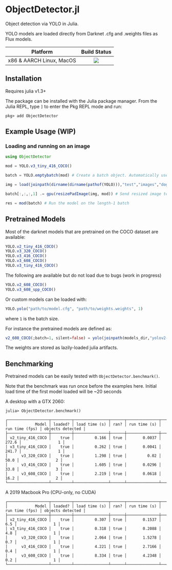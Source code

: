 # ObjectDetector.jl

Object detection via YOLO in Julia.

YOLO models are loaded directly from Darknet .cfg and .weights files as Flux models.


| **Platform**                                                               | **Build Status**                                                                                |
|:-------------------------------------------------------------------------------:|:-----------------------------------------------------------------------------------------------:|
| x86 & AARCH Linux, MacOS | [![][travis-img]][travis-url] |


## Installation

Requires julia v1.3+

The package can be installed with the Julia package manager.
From the Julia REPL, type `]` to enter the Pkg REPL mode and run:

```
pkg> add ObjectDetector
```


## Example Usage (WIP)

### Loading and running on an image
```julia
using ObjectDetector

mod = YOLO.v3_tiny_416_COCO()

batch = YOLO.emptybatch(mod) # Create a batch object. Automatically uses the GPU if available

img = load(joinpath(dirname(dirname(pathof(YOLO))),"test","images","dog-cycle-car.png"))

batch[:,:,:,1] .= gpu(resizePadImage(img, mod)) # Send resized image to the batch

res = mod(batch) # Run the model on the length-1 batch
```

## Pretrained Models
Most of the darknet models that are pretrained on the COCO dataset are available:
```julia
YOLO.v2_tiny_416_COCO()
YOLO.v3_320_COCO()
YOLO.v3_416_COCO()
YOLO.v3_608_COCO()
YOLO.v3_tiny_416_COCO()
```
The following are available but do not load due to bugs (work in progress)
```julia
YOLO.v2_608_COCO()
YOLO.v3_608_spp_COCO()
```

Or custom models can be loaded with:
```julia
YOLO.yolo("path/to/model.cfg", "path/to/weights.weights", 1)
```
where `1` is the batch size.

For instance the pretrained models are defined as:
```julia
v2_608_COCO(;batch=1, silent=false) = yolo(joinpath(models_dir,"yolov2-608.cfg"), getArtifact("yolov2-COCO"), batch, silent=silent)
```

The weights are stored as lazily-loaded julia artifacts.

## Benchmarking

Pretrained models can be easily tested with `ObjectDetector.benchmark()`.

Note that the benchmark was run once before the examples here. Initial load time
of the first model loaded will be ~20 seconds

A desktop with a GTX 2060:
```
julia> ObjectDetector.benchmark()

┌──────────────────┬─────────┬───────────────┬──────┬──────────────┬────────────────┬──────────────────┐
│            Model │ loaded? │ load time (s) │ ran? │ run time (s) │ run time (fps) │ objects detected │
├──────────────────┼─────────┼───────────────┼──────┼──────────────┼────────────────┼──────────────────┤
│ v2_tiny_416_COCO │    true │         0.166 │ true │       0.0037 │          272.6 │                1 │
│ v3_tiny_416_COCO │    true │         0.262 │ true │       0.0041 │          241.7 │                1 │
│      v3_320_COCO │    true │         1.298 │ true │         0.02 │           50.0 │                2 │
│      v3_416_COCO │    true │         1.605 │ true │       0.0296 │           33.8 │                3 │
│      v3_608_COCO │    true │         2.219 │ true │       0.0618 │           16.2 │                2 │
└──────────────────┴─────────┴───────────────┴──────┴──────────────┴────────────────┴──────────────────┘
```

A 2019 Macbook Pro (CPU-only, no CUDA)
```
┌──────────────────┬─────────┬───────────────┬──────┬──────────────┬────────────────┬──────────────────┐
│            Model │ loaded? │ load time (s) │ ran? │ run time (s) │ run time (fps) │ objects detected │
├──────────────────┼─────────┼───────────────┼──────┼──────────────┼────────────────┼──────────────────┤
│ v2_tiny_416_COCO │    true │         0.307 │ true │       0.1537 │            6.5 │                1 │
│ v3_tiny_416_COCO │    true │         0.318 │ true │       0.2088 │            4.8 │                1 │
│      v3_320_COCO │    true │         2.064 │ true │       1.5278 │            0.7 │                1 │
│      v3_416_COCO │    true │         4.221 │ true │       2.7166 │            0.4 │                1 │
│      v3_608_COCO │    true │         8.334 │ true │       4.2348 │            0.2 │                1 │
└──────────────────┴─────────┴───────────────┴──────┴──────────────┴────────────────┴──────────────────┘
```


[discourse-tag-url]: https://discourse.julialang.org/tags/yolo

[travis-img]: https://travis-ci.com/ianshmean/ObjectDetector.jl.svg?branch=master
[travis-url]: https://travis-ci.com/ianshmean/ObjectDetector.jl

[codecov-img]: https://codecov.io/gh/ianshmean/ObjectDetector.jl/branch/master/graph/badge.svg
[codecov-url]: https://codecov.io/gh/ianshmean/ObjectDetector.jl

[coveralls-img]: https://coveralls.io/repos/github/ianshmean/ObjectDetector.jl/badge.svg?branch=master
[coveralls-url]: https://coveralls.io/github/ianshmean/ObjectDetector.jl?branch=master

[issues-url]: https://github.com/ianshmean/ObjectDetector.jl/issues
